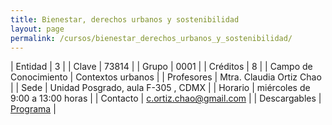 ```yaml
---
title: Bienestar, derechos urbanos y sostenibilidad
layout: page
permalink: /cursos/bienestar_derechos_urbanos_y_sostenibilidad/
---
```




| Entidad | 3 |
| Clave | 73814 |
| Grupo | 0001 |
| Créditos | 8 |
| Campo de Conocimiento | Contextos urbanos |
| Profesores | Mtra. Claudia Ortiz Chao |
| Sede | Unidad Posgrado, aula F-305 , CDMX |
| Horario | miércoles de 9:00 a 13:00 horas |
| Contacto | <c.ortiz.chao@gmail.com> |
| Descargables |  [Programa](/assets/docs/cursos/bienestar_derechos_urbanos_sost.pdf) |


